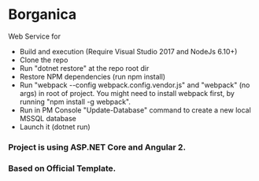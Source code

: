 # Borganica
Web Service for 

- Build and execution (Require Visual Studio 2017 and NodeJs 6.10+)
- Clone the repo
- Run "dotnet restore" at the repo root dir
- Restore NPM dependencies (run npm install)
- Run "webpack --config webpack.config.vendor.js" and "webpack" (no args) in root of project. You might need to install webpack first, by running "npm install -g webpack".
- Run in PM Console "Update-Database" command to create a new local MSSQL database
- Launch it (dotnet run)

### Project is using ASP.NET Core and Angular 2.
### Based on Official Template.
